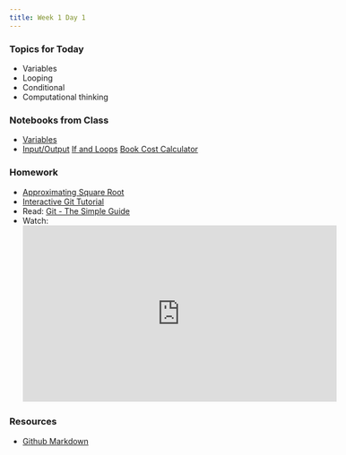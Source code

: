 ```yaml
---
title: Week 1 Day 1
---
```


### Topics for Today
* Variables
* Looping
* Conditional
* Computational thinking

### Notebooks from Class
* [Variables](https://github.com/tiy-lv-python-2015-06/class-notes/blob/master/week1/01-Variables.ipynb)
* [Input/Output](https://github.com/tiy-lv-python-2015-06/class-notes/blob/master/week1/02-Input-Output.ipynb)
[If and Loops](https://github.com/tiy-lv-python-2015-06/class-notes/blob/master/week1/03-If-and-loops.ipynb)
[Book Cost Calculator](https://github.com/tiy-lv-python-2015-06/class-notes/blob/master/week1/Exercise-01-Store-Cost.ipynb)

### Homework
* [Approximating Square Root](https://github.com/tiy-lv-python-2015-06/approximate-square-root)
* [Interactive Git Tutorial](https://try.github.io/levels/1/challenges/1)
* Read: [Git - The Simple Guide](https://rogerdudler.github.io/git-guide/)
* Watch: <iframe width="560" height="315" src="https://www.youtube.com/embed/hY14Er6JX2s" frameborder="0" allowfullscreen></iframe>

### Resources
* [Github Markdown](https://help.github.com/articles/github-flavored-markdown/)
